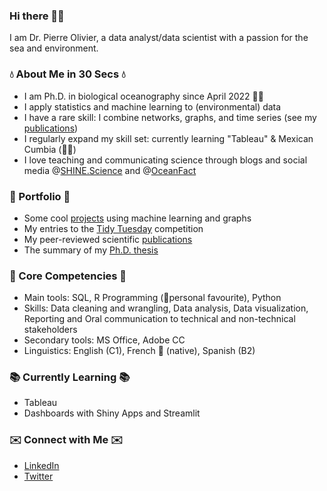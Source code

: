 ### Hi there 🙋‍♂️
I am Dr. Pierre Olivier, a data analyst/data scientist with a passion for the sea and environment.

### 💧 About Me in 30 Secs 💧
- I am Ph.D. in biological oceanography since April 2022 🧑‍🔬
- I apply statistics and machine learning to (environmental) data
- I have a rare skill: I combine networks, graphs, and time series (see my [publications](https://scholar.google.fr/citations?user=QaG46p0AAAAJ&hl=en))
- I regularly expand my skill set: currently learning "Tableau" & Mexican Cumbia (🕺💃)
- I love teaching and communicating science through blogs and social media @[SHINE.Science](https://www.instagram.com/shine.science/) and @[OceanFact](https://www.instagram.com/oceanfact/)

### 📓 Portfolio 📓
<!--- For an overview of projects: check here, otherwise, see below. --->
- Some cool [projects](https://github.com/PierreENOlivier/datascience_portfolio) using machine learning and graphs
- My entries to the [Tidy Tuesday](https://github.com/PierreENOlivier/my_tidytuesdays) competition
- My peer-reviewed scientific [publications](https://scholar.google.fr/citations?user=QaG46p0AAAAJ&hl=en)
- The summary of my [Ph.D. thesis](https://doria.fi/handle/10024/184805)


### 🧠 Core Competencies 🧠
- Main tools: SQL, R Programming (🌟personal favourite), Python
- Skills: Data cleaning and wrangling, Data analysis, Data visualization, Reporting and Oral communication to technical and non-technical stakeholders
- Secondary tools: MS Office, Adobe CC
- Linguistics: English (C1), French 🥖 (native), Spanish (B2)

### 📚 Currently Learning 📚 ###
- Tableau
- Dashboards with Shiny Apps and Streamlit

### ✉️ Connect with Me ✉️
- [LinkedIn](https://www.linkedin.com/in/pierre-olivier-phd-data-1485598b/)
- [Twitter](https://twitter.com/PierreENOlivier)


<!--

Here are some ideas to get you started:

- 🔭 I’m currently working on ...
- 🌱 I’m currently learning ...
- 👯 I’m looking to collaborate on ...
- 🤔 I’m looking for help with ...
- 💬 Ask me about ...
- 📫 How to reach me: ...
- 😄 Pronouns: ...
- ⚡ Fun fact: ...
-->
